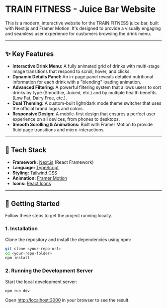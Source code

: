 # TRAIN FITNESS - Juice Bar Website

This is a modern, interactive website for the TRAIN FITNESS juice bar, built with Next.js and Framer Motion. It's designed to provide a visually engaging and seamless user experience for customers browsing the drink menu.

---

## ✨ Key Features

* **Interactive Drink Menu:** A fully animated grid of drinks with multi-stage image transitions that respond to scroll, hover, and clicks.
* **Dynamic Details Panel:** An in-page panel reveals detailed nutritional information for each drink with a "blending" loading animation.
* **Advanced Filtering:** A powerful filtering system that allows users to sort drinks by type (Smoothie, Juiced, etc.) and by multiple health benefits (Low Fat, Dairy Free, etc.).
* **Dual Theming:** A custom-built light/dark mode theme switcher that uses the official brand logos and colors.
* **Responsive Design:** A mobile-first design that ensures a perfect user experience on all devices, from phones to desktops.
* **Smooth Scrolling & Animations:** Built with Framer Motion to provide fluid page transitions and micro-interactions.

---

## 🚀 Tech Stack

* **Framework:** [Next.js](https://nextjs.org/) (React Framework)
* **Language:** [TypeScript](https://www.typescriptlang.org/)
* **Styling:** [Tailwind CSS](https://tailwindcss.com/)
* **Animation:** [Framer Motion](https://www.framer.com/motion/)
* **Icons:** [React Icons](https://react-icons.github.io/react-icons/)

---

## 🏁 Getting Started

Follow these steps to get the project running locally.

### 1. Installation

Clone the repository and install the dependencies using npm:

```bash
git clone <your-repo-url>
cd <your-repo-folder>
npm install
```

### 2. Running the Development Server

Start the local development server:

```bash
npm run dev
```

Open [http://localhost:3000](http://localhost:3000) in your browser to see the result.
